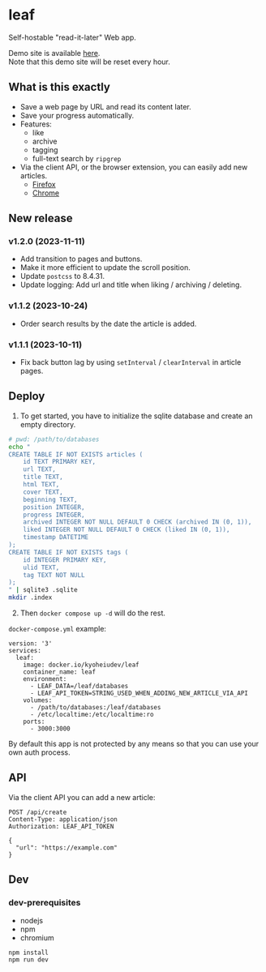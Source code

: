 <h1>leaf</h1>

Self-hostable "read-it-later" Web app.

Demo site is available [here](https://leaf-demo.kyoheiu.dev).  
Note that this demo site will be reset every hour.

## What is this exactly

- Save a web page by URL and read its content later.
- Save your progress automatically.
- Features:
  - like
  - archive
  - tagging
  - full-text search by `ripgrep`
- Via the client API, or the browser extension, you can easily add new articles.
  - [Firefox](https://addons.mozilla.org/en-US/firefox/addon/leaf-extension/)
  - [Chrome](https://chrome.google.com/webstore/detail/leaf/almdhkbalnhgdmkfejpihbcfibbpmdkg)

## New release

### v1.2.0 (2023-11-11)

- Add transition to pages and buttons.
- Make it more efficient to update the scroll position.
- Update `postcss` to 8.4.31.
- Update logging: Add url and title when liking / archiving / deleting.

### v1.1.2 (2023-10-24)

- Order search results by the date the article is added.

### v1.1.1 (2023-10-11)

- Fix back button lag by using `setInterval` / `clearInterval` in article pages.

## Deploy

1. To get started, you have to initialize the sqlite database and create an empty directory.

```sh
# pwd: /path/to/databases
echo "
CREATE TABLE IF NOT EXISTS articles (
    id TEXT PRIMARY KEY,
    url TEXT,
    title TEXT,
    html TEXT,
    cover TEXT,
    beginning TEXT,
    position INTEGER,
    progress INTEGER,
    archived INTEGER NOT NULL DEFAULT 0 CHECK (archived IN (0, 1)),
    liked INTEGER NOT NULL DEFAULT 0 CHECK (liked IN (0, 1)),
    timestamp DATETIME
);
CREATE TABLE IF NOT EXISTS tags (
    id INTEGER PRIMARY KEY,
    ulid TEXT,
    tag TEXT NOT NULL
);
" | sqlite3 .sqlite
mkdir .index
```

2. Then `docker compose up -d` will do the rest.

`docker-compose.yml` example:

```
version: '3'
services:
  leaf:
    image: docker.io/kyoheiudev/leaf
    container_name: leaf
    environment:
      - LEAF_DATA=/leaf/databases
      - LEAF_API_TOKEN=STRING_USED_WHEN_ADDING_NEW_ARTICLE_VIA_API
    volumes:
      - /path/to/databases:/leaf/databases
      - /etc/localtime:/etc/localtime:ro
    ports:
      - 3000:3000
```

By default this app is not protected by any means so that you can use your own auth process.

## API

Via the client API you can add a new article:

```http
POST /api/create
Content-Type: application/json
Authorization: LEAF_API_TOKEN

{
  "url": "https://example.com"
}
```

## Dev

### dev-prerequisites

- nodejs
- npm
- chromium

```
npm install
npm run dev
```
